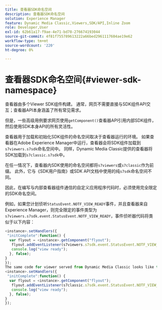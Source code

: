 ```yaml
---
title: 查看器SDK命名空间
description: 查看器SDK命名空间
solution: Experience Manager
feature: Dynamic Media Classic,Viewers,SDK/API,Inline Zoom
role: Developer,User
exl-id: 62b61a17-f9ae-4e71-bd78-276674193044
source-git-commit: 4f81f755789613222a66bed2961117604ae19e62
workflow-type: tm+mt
source-wordcount: '220'
ht-degree: 0%

---
```


# 查看器SDK命名空间{#viewer-sdk-namespace}

查看器由多个Viewer SDK组件构建。 通常，网页不需要直接与SDK组件API交互；查看器API本身涵盖了所有常见需求。

但是，一些高级用例要求网页使用`getComponent()`查看器API引用内部SDK组件，然后使用SDK本身API的所有灵活性。

查看器用于加载和初始化SDK组件的命名空间取决于查看器运行的环境。 如果查看器在Adobe Experience Manager中运行，查看器会将SDK组件加载到`s7viewers.s7sdk`命名空间中。 同样，Dynamic Media Classic提供的查看器将SDK加载到`s7classic.s7sdk`中。

在任一情况下，查看器内SDK使用的命名空间都将`s7viewers`或`s7classic`作为前缀。 此外，它与《SDK用户指南》或SDK API文档中使用的纯`s7sdk`命名空间不同。

因此，在编写与内部查看器组件通信的自定义应用程序代码时，必须使用完全限定的SDK命名空间。

例如，如果您计划侦听`StatusEvent.NOTF_VIEW_READY`事件，并且查看器来自Experience Manager，则完全限定的事件类型为`s7viewers.s7sdk.event.StatusEvent.NOTF_VIEW_READY`，事件侦听器代码将类似于以下内容：

```javascript {.line-numbers}
<instance>.setHandlers({ 
 "initComplete":function() { 
  var flyout = <instance>.getComponent("flyout"); 
   flyout.addEventListener(s7viewers.s7sdk.event.StatusEvent.NOTF_VIEW_READY, function(e) { 
   console.log("view ready"); 
  }, false); 
} 
}); 
The same code for viewer served from Dynamic Media Classic looks like this: 
<instance>.setHandlers({ 
 "initComplete":function() { 
  var flyout = <instance>.getComponent("flyout"); 
   flyout.addEventListener(s7classic.s7sdk.event.StatusEvent.NOTF_VIEW_READY, function(e) { 
   console.log("view ready"); 
  }, false); 
} 
});
```
